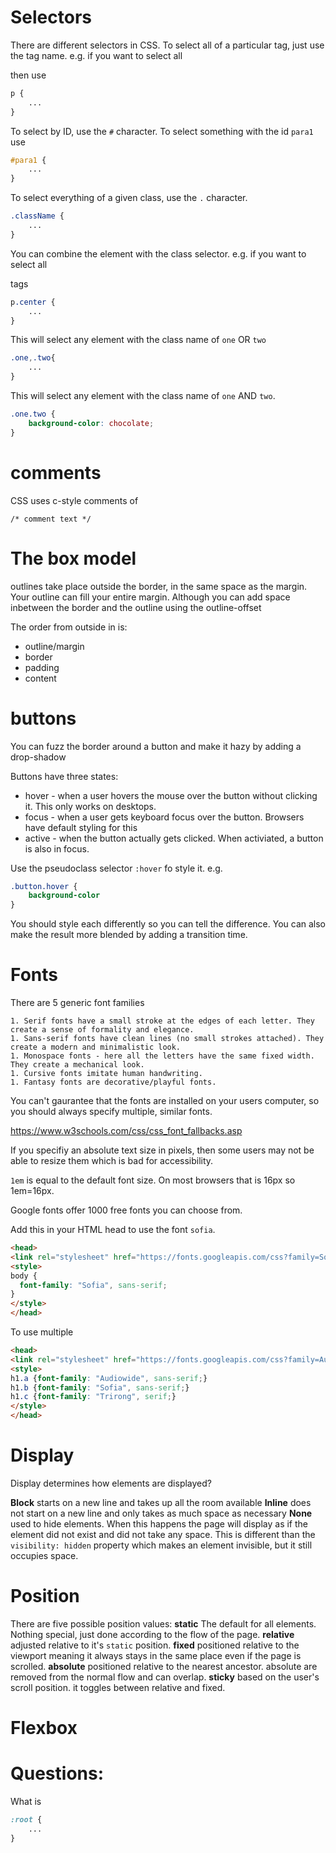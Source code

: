 # Selectors
There are different selectors in CSS. To select all of a particular tag, just use the tag name. e.g. if you want to select all <p> then use
```css
p {
    ...
}
```

To select by ID, use the `#` character. To select something with the id `para1` use
```css
#para1 {
    ...
}
```

To select everything of a given class, use the `.` character.
```css
.className {
    ...
}
```

You can combine the element with the class selector. e.g. if you want to select all <p class="center"> tags
```css
p.center {
    ...
}
```

This will select any element with the class name of `one` OR `two`
```css
.one,.two{
    ...
}
```

This will select any element with the class name of `one` AND `two`.
```css
.one.two {
    background-color: chocolate;
}
```

# comments
CSS uses c-style comments of
```
/* comment text */
```

# The box model

outlines take place outside the border, in the same space as the margin. Your 
outline can fill your entire margin. Although you can add space inbetween the border and the outline using the outline-offset

The order from outside in is: 
- outline/margin
- border
- padding
- content


# buttons
You can fuzz the border around a button and make it hazy by adding a drop-shadow

Buttons have three states:
- hover - when a user hovers the mouse over the button without clicking it. This only works on desktops.
- focus - when a user gets keyboard focus over the button. Browsers have default styling for this 
- active - when the button actually gets clicked. When activiated, a button is also in focus.

Use the pseudoclass selector `:hover` fo style it. e.g.
```css
.button.hover {
    background-color
}
```

You should style each differently so you can tell the difference.
You can also make the result more blended by adding a transition time.


# Fonts

There are 5 generic font families

    1. Serif fonts have a small stroke at the edges of each letter. They create a sense of formality and elegance.
    1. Sans-serif fonts have clean lines (no small strokes attached). They create a modern and minimalistic look.
    1. Monospace fonts - here all the letters have the same fixed width. They create a mechanical look. 
    1. Cursive fonts imitate human handwriting.
    1. Fantasy fonts are decorative/playful fonts.

You can't gaurantee that the fonts are installed on your users computer, so you should always specify multiple, similar fonts.

https://www.w3schools.com/css/css_font_fallbacks.asp

If you specifiy an absolute text size in pixels, then some users may not be able to resize them which is bad for accessibility.

`1em` is equal to the default font size. On most browsers that is 16px so 1em=16px.

Google fonts offer 1000 free fonts you can choose from.

Add this in your HTML head to use the font `sofia`.
```html
<head>
<link rel="stylesheet" href="https://fonts.googleapis.com/css?family=Sofia">
<style>
body {
  font-family: "Sofia", sans-serif;
}
</style>
</head>
```

To use multiple
```html
<head>
<link rel="stylesheet" href="https://fonts.googleapis.com/css?family=Audiowide|Sofia|Trirong">
<style>
h1.a {font-family: "Audiowide", sans-serif;}
h1.b {font-family: "Sofia", sans-serif;}
h1.c {font-family: "Trirong", serif;}
</style>
</head>
```

# Display

Display determines how elements are displayed? 

**Block** starts on a new line and takes up all the room available
**Inline** does not start on a new line and only takes as much space as necessary
**None** used to hide elements. When this happens the page will display as if the element did not exist and did not take any space. This is different than the `visibility: hidden` property which makes an element invisible, but it still occupies space.

# Position
There are five possible position values:
**static** The default for all elements. Nothing special, just done according to the flow of the page.
**relative** adjusted relative to it's `static` position. 
**fixed** positioned relative to the viewport meaning it always stays in the same place even if the page is scrolled. 
**absolute** positioned relative to the nearest ancestor. absolute are removed from the normal flow and can overlap.
**sticky** based on the user's scroll position. it toggles between relative and fixed.

# Flexbox



# Questions:
What is 
```css
:root {
    ...
}
```

